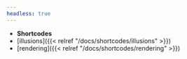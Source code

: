 ```yaml
---
headless: true
---
```


- **Shortcodes**
- [illusions]({{< relref "/docs/shortcodes/illusions" >}})
- [rendering]({{< relref "/docs/shortcodes/rendering" >}})
<br />
